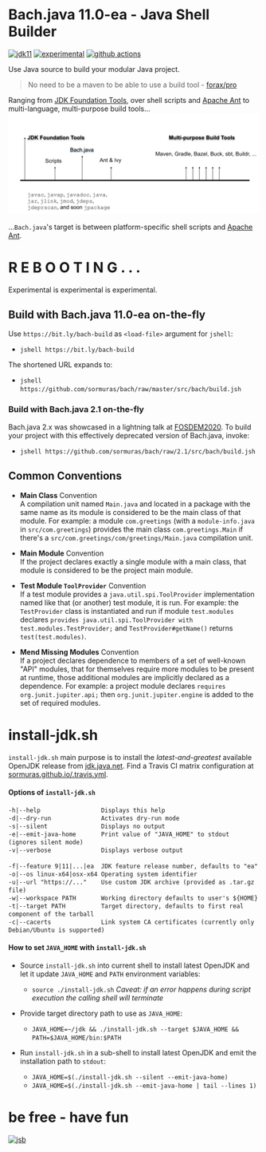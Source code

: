 # Bach.java 11.0-ea - Java Shell Builder
 
[![jdk11](https://img.shields.io/badge/JDK-11+-blue.svg)](https://jdk.java.net)
[![experimental](https://img.shields.io/badge/API-experimental-yellow.svg)](https://jitpack.io/com/github/sormuras/bach/master-SNAPSHOT/javadoc/)
[![github actions](https://github.com/sormuras/bach/workflows/Bach.java/badge.svg)](https://github.com/sormuras/bach/actions)

Use Java source to build your modular Java project.

> No need to be a maven to be able to use a build tool - [forax/pro](https://github.com/forax/pro)

Ranging from [JDK Foundation Tools], over shell scripts and [Apache Ant] to multi-language, multi-purpose build tools...
![jdk-and-build-tools](doc/img/jdk-and-build-tools-with-bach.svg)

...`Bach.java`'s target is between platform-specific shell scripts and [Apache Ant].

# R E B O O T I N G . . .

Experimental is experimental is experimental.

## Build with Bach.java 11.0-ea on-the-fly 

Use `https://bit.ly/bach-build` as `<load-file>` argument for `jshell`:

- `jshell https://bit.ly/bach-build`

The shortened URL expands to:

- `jshell https://github.com/sormuras/bach/raw/master/src/bach/build.jsh`

### Build with Bach.java 2.1 on-the-fly

Bach.java 2.x was showcased in a lightning talk at [FOSDEM2020](https://fosdem.org/2020/schedule/event/bach).
To build your project with this effectively deprecated version of Bach.java, invoke:

- `jshell https://github.com/sormuras/bach/raw/2.1/src/bach/build.jsh`

## Common Conventions

- **Main Class** Convention\
A compilation unit named `Main.java` and located in a package with the same name as its module is considered to be the main class of that module.
For example: a module `com.greetings` (with a `module-info.java` in `src/com.greetings`) provides the main class `com.greetings.Main` if there's a `src/com.greetings/com/greetings/Main.java` compilation unit.

- **Main Module** Convention\
If the project declares exactly a single module with a main class, that module is considered to be the project main module.

- **Test Module `ToolProvider`** Convention\
If a test module provides a `java.util.spi.ToolProvider` implementation named like that (or another) test module, it is run.
For example: the `TestProvider` class is instantiated and run if module `test.modules` declares `provides java.util.spi.ToolProvider with test.modules.TestProvider;` and `TestProvider#getName()` returns `test(test.modules)`.

- **Mend Missing Modules** Convention\
If a project declares dependence to members of a set of well-known "API" modules, that for themselves require more modules to be present at runtime, those additional modules are implicitly declared as a dependence.
For example: a project module declares `requires org.junit.jupiter.api;` then `org.junit.jupiter.engine` is added to the set of required modules.

# install-jdk.sh

`install-jdk.sh` main purpose is to install the _latest-and-greatest_ available OpenJDK release from [jdk.java.net](https://jdk.java.net).
Find a Travis CI matrix configuration at [sormuras.github.io/.travis.yml](https://github.com/sormuras/sormuras.github.io/blob/master/.travis.yml). 

#### Options of `install-jdk.sh`
```
-h|--help                 Displays this help
-d|--dry-run              Activates dry-run mode
-s|--silent               Displays no output
-e|--emit-java-home       Print value of "JAVA_HOME" to stdout (ignores silent mode)
-v|--verbose              Displays verbose output

-f|--feature 9|11|...|ea  JDK feature release number, defaults to "ea"
-o|--os linux-x64|osx-x64 Operating system identifier
-u|--url "https://..."    Use custom JDK archive (provided as .tar.gz file)
-w|--workspace PATH       Working directory defaults to user's ${HOME}
-t|--target PATH          Target directory, defaults to first real component of the tarball
-c|--cacerts              Link system CA certificates (currently only Debian/Ubuntu is supported)
```

#### How to set `JAVA_HOME` with `install-jdk.sh`

- Source `install-jdk.sh` into current shell to install latest OpenJDK and let it update `JAVA_HOME` and `PATH` environment variables:

  - `source ./install-jdk.sh` _Caveat: if an error happens during script execution the calling shell will terminate_
  
- Provide target directory path to use as `JAVA_HOME`:

  - `JAVA_HOME=~/jdk && ./install-jdk.sh --target $JAVA_HOME && PATH=$JAVA_HOME/bin:$PATH`

- Run `install-jdk.sh` in a sub-shell to install latest OpenJDK and emit the installation path to `stdout`:

  - `JAVA_HOME=$(./install-jdk.sh --silent --emit-java-home)`
  - `JAVA_HOME=$(./install-jdk.sh --emit-java-home | tail --lines 1)`

# be free - have fun
[![jsb](https://upload.wikimedia.org/wikipedia/commons/thumb/6/65/Bachsiegel.svg/220px-Bachsiegel.svg.png)](https://wikipedia.org/wiki/Johann_Sebastian_Bach)

[Apache Ant]: https://ant.apache.org
[install-jdk.sh]: https://github.com/sormuras/bach/blob/master/install-jdk.sh
[JDK Foundation Tools]: https://docs.oracle.com/en/java/javase/11/tools/main-tools-create-and-build-applications.html
[jshell]: https://docs.oracle.com/en/java/javase/11/tools/jshell.html
